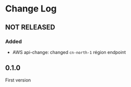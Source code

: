 # Change Log

## NOT RELEASED

### Added

- AWS api-change: changed `cn-north-1` région endpoint

## 0.1.0

First version
